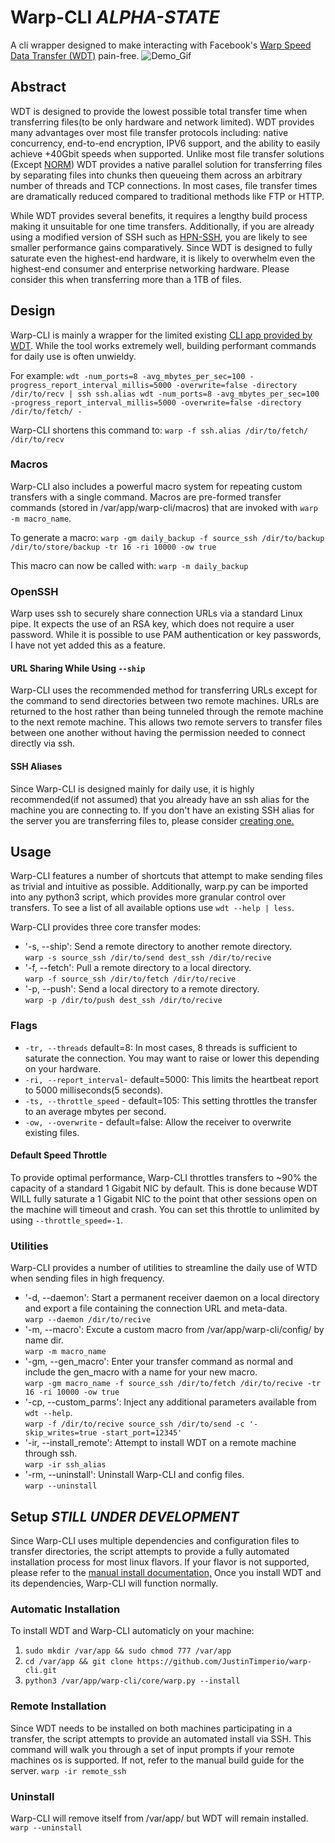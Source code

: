 ﻿# Warp-CLI _ALPHA-STATE_
A cli wrapper designed to make interacting with Facebook's [Warp Speed Data Transfer (WDT)](https://github.com/facebook/wdt) pain-free.
![Demo_Gif](https://imgur.com/N5uSgNV.gif)

## Abstract
WDT is designed to provide the lowest possible total transfer time when transferring files(to be only hardware and network limited). WDT provides many advantages over most file transfer protocols including: native concurrency, end-to-end encryption, IPV6 support, and the ability to easily achieve +40Gbit speeds when supported. Unlike most file transfer solutions (Except [NORM](https://www.nrl.navy.mil/itd/ncs/products/norm)) WDT provides a native parallel solution for transferring files by separating files into chunks then queueing them across an arbitrary number of threads and TCP connections. In most cases, file transfer times are dramatically reduced compared to traditional methods like FTP or HTTP.

While WDT provides several benefits, it requires a lengthy build process making it unsuitable for one time transfers. Additionally, if you are already using a modified version of SSH such as [HPN-SSH](https://www.psc.edu/hpn-ssh), you are likely to see smaller performance gains comparatively. Since WDT is designed to fully saturate even the highest-end hardware, it is likely to overwhelm even the highest-end consumer and enterprise networking hardware. Please consider this when transferring more than a 1TB of files.

## Design
Warp-CLI is mainly a wrapper for the limited existing [CLI app provided by WDT](https://github.com/facebook/wdt/wiki/Getting-Started-with-the-WDT-command-line). While the tool works extremely well, building performant commands for daily use is often unwieldy.

For example: 
`wdt -num_ports=8 -avg_mbytes_per_sec=100 -progress_report_interval_millis=5000 -overwrite=false -directory /dir/to/recv | ssh ssh.alias wdt -num_ports=8 -avg_mbytes_per_sec=100 -progress_report_interval_millis=5000 -overwrite=false -directory /dir/to/fetch/ -`

Warp-CLI shortens this command to:
 `warp -f ssh.alias /dir/to/fetch/ /dir/to/recv` 

### Macros
Warp-CLI also includes a powerful macro system for repeating custom transfers with a single command. Macros are pre-formed transfer commands (stored in /var/app/warp-cli/macros) that are invoked with `warp -m macro_name`.

To generate a macro:
 `warp -gm daily_backup -f source_ssh /dir/to/backup /dir/to/store/backup -tr 16 -ri 10000 -ow true`

This macro can now be called with:
 `warp -m daily_backup`

### OpenSSH
Warp uses ssh to securely share connection URLs via a standard Linux pipe. It expects the use of an RSA key, which does not require a user password. While it is possible to use PAM authentication or key passwords, I have not yet added this as a feature.
#### URL Sharing While Using  `--ship`
Warp-CLI uses the recommended method for transferring URLs except for the command to send directories between two remote machines. URLs are returned to the host rather than being tunneled through the remote machine to the next remote machine. This allows two remote servers to transfer files between one another without having the permission needed to connect directly via ssh. 
#### SSH Aliases 
Since Warp-CLI is designed mainly for daily use, it is highly recommended(if not assumed) that you already have an ssh alias for the machine you are connecting to. If you don't have an existing SSH alias for the server you are transferring files to, please consider [creating one.](https://www.howtogeek.com/75007/stupid-geek-tricks-use-your-ssh-config-file-to-create-aliases-for-hosts/)

## Usage
Warp-CLI features a number of shortcuts that attempt to make sending files as trivial and intuitive as possible. Additionally, warp.py can be imported into any python3 script, which provides more granular control over transfers. To see a list of all available options use `wdt --help | less`.

Warp-CLI provides three core transfer modes:
- '-s, --ship': Send a remote directory to another remote directory.\
    `warp -s source_ssh /dir/to/send dest_ssh /dir/to/recive`  
- '-f, --fetch': Pull a remote directory to a local directory.\
    `warp -f source_ssh /dir/to/fetch /dir/to/recive`
- '-p, --push': Send a local directory to a remote directory.\
    `warp -p /dir/to/push dest_ssh /dir/to/recive`

### Flags
- `-tr, --threads` default=8: In most cases, 8 threads is sufficient to saturate the connection. You may want to raise or lower this depending on your hardware. 
- `-ri, --report_interval`- default=5000: This limits the heartbeat report to 5000 milliseconds(5 seconds).
- `-ts, --throttle_speed` - default=105: This setting throttles the transfer to an average mbytes per second.
- `-ow, --overwrite` - default=false: Allow the receiver to overwrite existing files.

#### Default Speed Throttle
To provide optimal performance, Warp-CLI throttles transfers to ~90% the capacity of a standard 1 Gigabit NIC by default. This is done because WDT WILL fully saturate a 1 Gigabit NIC to the point that other sessions open on the machine will timeout and crash. You can set this throttle to unlimited by using `--throttle_speed=-1`. 

### Utilities
Warp-CLI provides a number of utilities to streamline the daily use of WTD when sending files in high frequency.

- '-d, --daemon': Start a permanent receiver daemon on a local directory and export a file containing the connection URL and meta-data.\
    `warp --daemon /dir/to/recive`
- '-m, --macro': Excute a custom macro from /var/app/warp-cli/config/ by name dir.\
    `warp -m macro_name`
- '-gm, --gen_macro': Enter your transfer command as normal and include the gen_macro with a name for your new macro.\
    `warp -gm macro_name -f source_ssh /dir/to/fetch /dir/to/recive -tr 16 -ri 10000 -ow true`
- '-cp, --custom_parms': Inject any additional parameters available from `wdt --help`.\
    `warp -f /dir/to/recive source_ssh /dir/to/send -c '-skip_writes=true -start_port=12345'`
- '-ir, --install_remote': Attempt to install WDT on a remote machine through ssh.\
    `warp -ir ssh_alias`
- '-rm, --uninstall': Uninstall Warp-CLI and config files.\
    `warp --uninstall`

## Setup _STILL UNDER DEVELOPMENT_
Since Warp-CLI uses multiple dependencies and configuration files to transfer directories, the script attempts to provide a fully automated installation process for most linux flavors. If your flavor is not supported, please refer to the [manual install documentation,](https://github.com/facebook/wdt/blob/master/build/BUILD.md) Once you install WDT and its dependencies, Warp-CLI will function normally.  

### Automatic Installation
To install WDT and Warp-CLI automaticly on your machine:
1. `sudo mkdir /var/app && sudo chmod 777 /var/app`
2. `cd /var/app && git clone https://github.com/JustinTimperio/warp-cli.git`
3. `python3 /var/app/warp-cli/core/warp.py --install`

### Remote Installation
Since WDT needs to be installed on both machines participating in a transfer, the script attempts to provide an automated install via SSH.  This command will walk you through a set of input prompts if your remote machines os is supported. If not, refer to the manual build guide for the server.
`warp -ir remote_ssh`

### Uninstall
Warp-CLI will remove itself from /var/app/ but WDT will remain installed.
`warp --uninstall`
